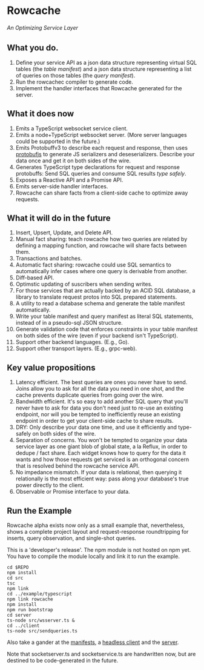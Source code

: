 # Rowcache
###### An Optimizing Service Layer

## What you do.

1. Define your service API as a json data structure representing virtual SQL tables (the _table manifest_) and a json data structure representing a list of queries on those tables (the _query manifest_). 
2. Run the rowcachec compiler to generate code.
3. Implement the handler interfaces that Rowcache generated for the server.

## What it does now

1. Emits a TypeScript websocket service client. 
2. Emits a node+TypeScript websocket server. (More server languages could be supported in the future.)
3. Emits Protobuffv3 to describe each request and response, then uses [protobufjs](https://github.com/dcodeIO/ProtoBuf.js/) to generate JS serializers and deseserializers. Describe your data once and get it on both sides of the wire.
4. Generates TypeScript type declarations for request and response protobuffs: Send SQL queries and consume SQL results _type safely_.
5. Exposes a Reactive API and a Promise API.
6. Emits server-side handler interfaces.
7. Rowcache can share facts from a client-side cache to optimize away requests.

## What it will do in the future

1. Insert, Upsert, Update, and Delete API.
2. Manual fact sharing: teach rowcache how two queries are related by defining a mapping function, and rowcache will share facts between them.
3. Transactions and batches.
4. Automatic fact sharing: rowcache could use SQL semantics to automatically infer cases where one query is derivable from another.
5. Diff-based API.
6. Optimstic updating of suscribers when sending writes.
7. For those services that are actually backed by an ACID SQL database, a library to translate request protos into SQL prepared statements.
8. A utility to read a database schema and generate the table manifest automatically.
9. Write your table manifest and query manifest as literal SQL statements, instead of in a pseudo-sql JSON structure.
10. Generate validation code that enforces constraints in your table manifest on both sides of the wire (even if your backend isn't TypeScript).
11. Support other backend languages. (E.g., Go).
12. Support other transport layers. (E.g., grpc-web).

## Key value propositions

1. Latency efficient. The best queries are ones you never have to send. Joins allow you to ask for all the data you need in one shot, and the cache prevents duplicate queries from going over the wire.
2. Bandwidth efficient. It's so easy to add another SQL query that you'll never have to ask for data you don't need just to re-use an existing endpoint, nor will you be tempted to inefficiently reuse an existing endpoint in order to get your client-side cache to share results.
3. DRY: Only describe your data one time, and use it efficiently and type-safely on both sides of the wire.
4. Separation of concerns. You won't be tempted to organize your data service layer as one giant blob of global state, a la Reflux, in order to dedupe / fact share. Each widget knows how to query for the data it wants and how those requests get serviced is an orthogonal concern that is resolved behind the rowcache service API.
5. No impedance mismatch. If your data is relational, then querying it relationally is the most efficient way: pass along your database's true power directly to the client.
6. Observable or Promise interface to your data.

## Run the Example
Rowcache alpha exists now only as a small example that, nevertheless, shows a complete project layout and request-response roundtripping for inserts, query observation, and single-shot queries.

This is a 'developer's release'. The npm module is not hosted on npm yet. You have to compile the module locally and link it to run the example. 

```
cd $REPO
npm install
cd src
tsc
npm link
cd ../example/typescript
npm link rowcache
npm install
npm run bootstrap
cd server
ts-node src/wsserver.ts &
cd ../client
ts-node src/sendqueries.ts
```

Also take a gander at the [manifests](example/typescript/shared), a [headless client](example/typescript/client/src/sendqueries.ts) and the [server](example/typescript/server/src/wsserver.ts).

Note that socketserver.ts and socketservice.ts are handwritten now, but are destined to be code-generated in the future.
